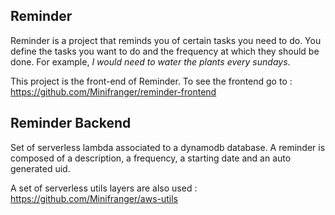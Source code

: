 ## Reminder

Reminder is a project that reminds you of certain tasks you need to do. You define the tasks you want to do and the frequency at which they should be done. For example, *I would need to water the plants every sundays*.

This project is the front-end of Reminder. To see the frontend go to : https://github.com/Minifranger/reminder-frontend

## Reminder Backend

Set of serverless lambda associated to a dynamodb database. A reminder is composed of a description, a frequency, a starting date and an auto generated uid.

A set of serverless utils layers are also used : https://github.com/Minifranger/aws-utils
